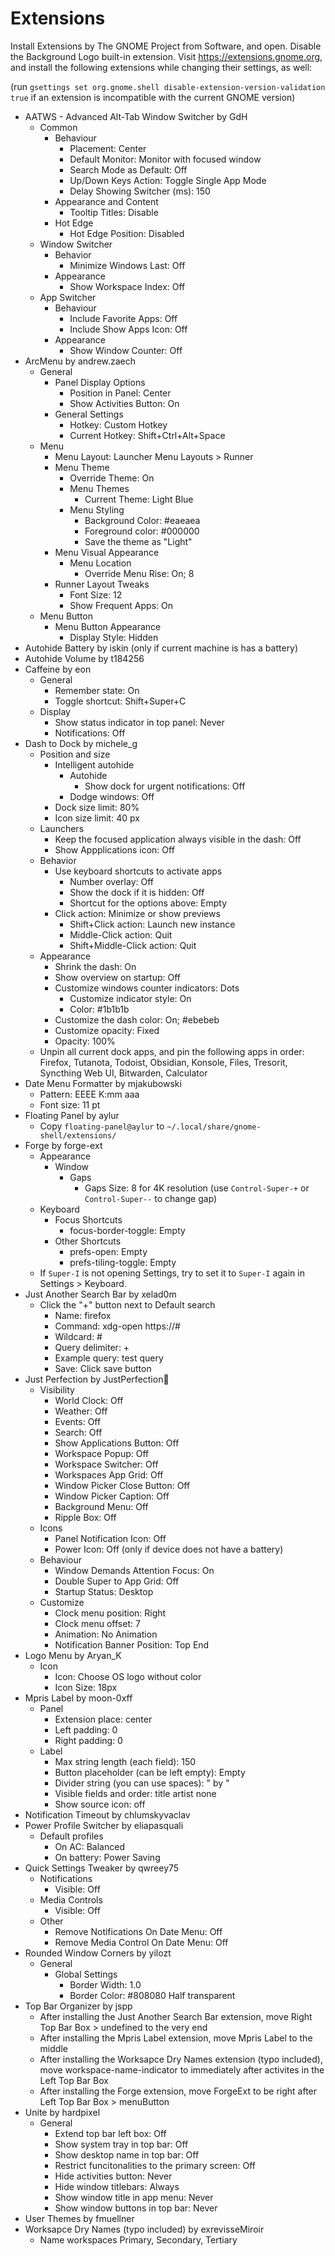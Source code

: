 # Extensions

Install Extensions by The GNOME Project from Software, and open. Disable the Background Logo built-in extension. Visit https://extensions.gnome.org, and install the following extensions while changing their settings, as well:

(run `gsettings set org.gnome.shell disable-extension-version-validation true` if an extension is incompatible with the current GNOME version)

- AATWS - Advanced Alt-Tab Window Switcher by GdH
  - Common
    - Behaviour
      - Placement: Center
      - Default Monitor: Monitor with focused window
      - Search Mode as Default: Off
      - Up/Down Keys Action: Toggle Single App Mode
      - Delay Showing Switcher (ms): 150
    - Appearance and Content
      - Tooltip Titles: Disable
    - Hot Edge
      - Hot Edge Position: Disabled
  - Window Switcher
    - Behavior
      - Minimize Windows Last: Off
    - Appearance
      - Show Workspace Index: Off
  - App Switcher
    - Behaviour
      - Include Favorite Apps: Off
      - Include Show Apps Icon: Off
    - Appearance
      - Show Window Counter: Off
- ArcMenu by andrew.zaech
  - General
    - Panel Display Options
      - Position in Panel: Center
      - Show Activities Button: On
    - General Settings
      - Hotkey: Custom Hotkey
      - Current Hotkey: Shift+Ctrl+Alt+Space
  - Menu
    - Menu Layout: Launcher Menu Layouts > Runner
    - Menu Theme
      - Override Theme: On
      - Menu Themes
        - Current Theme: Light Blue
      - Menu Styling
        - Background Color: #eaeaea
        - Foreground color: #000000
        - Save the theme as "Light"
    - Menu Visual Appearance
      - Menu Location
        - Override Menu Rise: On; 8
    - Runner Layout Tweaks
      - Font Size: 12
      - Show Frequent Apps: On
  - Menu Button
    - Menu Button Appearance
      - Display Style: Hidden
- Autohide Battery by iskin (only if current machine is has a battery)
- Autohide Volume by t184256
- Caffeine by eon
  - General
    - Remember state: On
    - Toggle shortcut: Shift+Super+C
  - Display
    - Show status indicator in top panel: Never
    - Notifications: Off
- Dash to Dock by michele_g
  - Position and size
    - Intelligent autohide
      - Autohide
        - Show dock for urgent notifications: Off
      - Dodge windows: Off
    - Dock size limit: 80%
    - Icon size limit: 40 px
  - Launchers
    - Keep the focused application always visible in the dash: Off
    - Show Appplications icon: Off
  - Behavior
    - Use keyboard shortcuts to activate apps
      - Number overlay: Off
      - Show the dock if it is hidden: Off
      - Shortcut for the options above: Empty
    - Click action: Minimize or show previews
      - Shift+Click action: Launch new instance
      - Middle-Click action: Quit
      - Shift+Middle-Click action: Quit
  - Appearance
    - Shrink the dash: On
    - Show overview on startup: Off
    - Customize windows counter indicators: Dots
      - Customize indicator style: On
      - Color: #1b1b1b
    - Customize the dash color: On; #ebebeb
    - Customize opacity: Fixed
    - Opacity: 100%
  - Unpin all current dock apps, and pin the following apps in order: Firefox, Tutanota, Todoist, Obsidian, Konsole, Files, Tresorit, Syncthing Web UI, Bitwarden, Calculator
- Date Menu Formatter by mjakubowski
  - Pattern: EEEE K:mm aaa
  - Font size: 11 pt
- Floating Panel by aylur
  - Copy `floating-panel@aylur` to `~/.local/share/gnome-shell/extensions/`
- Forge by forge-ext
  - Appearance
    - Window
      - Gaps
        - Gaps Size: 8 for 4K resolution (use `Control-Super-+` or `Control-Super--` to change gap)
  - Keyboard
    - Focus Shortcuts
      - focus-border-toggle: Empty
    - Other Shortcuts
      - prefs-open: Empty
      - prefs-tiling-toggle: Empty
  - If `Super-I` is not opening Settings, try to set it to `Super-I` again in Settings > Keyboard.
- Just Another Search Bar by xelad0m
  - Click the "+" button next to Default search
    - Name: firefox
    - Command: xdg-open https://#
    - Wildcard: #
    - Query delimiter: +
    - Example query: test query
    - Save: Click save button
- Just Perfection by JustPerfection
  - Visibility
    - World Clock: Off
    - Weather: Off
    - Events: Off
    - Search: Off
    - Show Applications Button: Off
    - Workspace Popup: Off
    - Workspace Switcher: Off
    - Workspaces App Grid: Off
    - Window Picker Close Button: Off
    - Window Picker Caption: Off
    - Background Menu: Off
    - Ripple Box: Off
  - Icons
    - Panel Notification Icon: Off
    - Power Icon: Off (only if device does not have a battery)
  - Behaviour
    - Window Demands Attention Focus: On
    - Double Super to App Grid: Off
    - Startup Status: Desktop
  - Customize
    - Clock menu position: Right
    - Clock menu offset: 7
    - Animation: No Animation
    - Notification Banner Position: Top End
- Logo Menu by Aryan_K
  - Icon
    - Icon: Choose OS logo without color
    - Icon Size: 18px
- Mpris Label by moon-0xff
  - Panel
    - Extension place: center
    - Left padding: 0
    - Right padding: 0
  - Label
    - Max string length (each field): 150
    - Button placeholder (can be left empty): Empty
    - Divider string (you can use spaces): " by "
    - Visible fields and order: title artist none
    - Show source icon: off
- Notification Timeout by chlumskyvaclav
- Power Profile Switcher by eliapasquali
  - Default profiles
    - On AC: Balanced
    - On battery: Power Saving
- Quick Settings Tweaker by qwreey75
  - Notifications
    - Visible: Off
  - Media Controls
    - Visible: Off
  - Other
    - Remove Notifications On Date Menu: Off
    - Remove Media Control On Date Menu: Off
- Rounded Window Corners by yilozt
  - General
    - Global Settings
      - Border Width: 1.0
      - Border Color: #808080 Half transparent
- Top Bar Organizer by jspp
  - After installing the Just Another Search Bar extension, move Right Top Bar Box > undefined to the very end
  - After installing the Mpris Label extension, move Mpris Label to the middle
  - After installing the Worksapce Dry Names extension (typo included), move workspace-name-indicator to immediately after activites in the Left Top Bar Box
  - After installing the Forge extension, move ForgeExt to be right after Left Top Bar Box > menuButton
- Unite by hardpixel
  - General
    - Extend top bar left box: Off
    - Show system tray in top bar: Off
    - Show desktop name in top bar: Off
    - Restrict funcitonalities to the primary screen: Off
    - Hide activities button: Never
    - Hide window titlebars: Always
    - Show window title in app menu: Never
    - Show window buttons in top bar: Never
- User Themes by fmuellner
- Worksapce Dry Names (typo included) by exrevisseMiroir
  - Name workspaces Primary, Secondary, Tertiary
